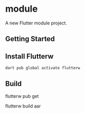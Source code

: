 # module

A new Flutter module project.

## Getting Started

## Install Flutterw

```bash
dart pub global activate flutterw
```

## Build

flutterw pub get

flutterw build aar